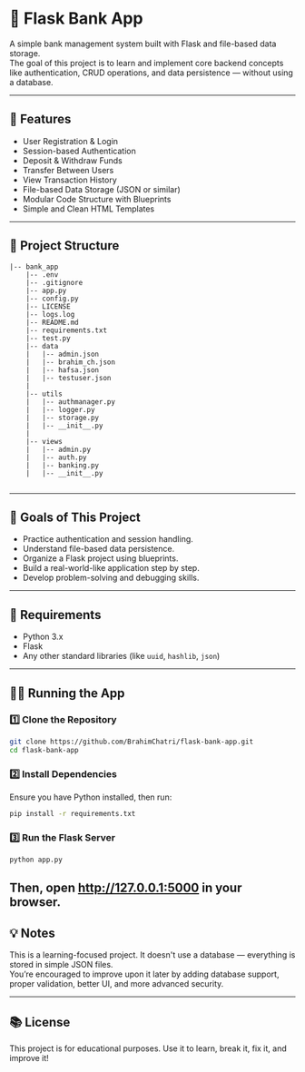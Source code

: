 # 💸 Flask Bank App

A simple bank management system built with Flask and file-based data storage.  
The goal of this project is to learn and implement core backend concepts like authentication, CRUD operations, and data persistence — without using a database.

---

## 🚀 Features

- User Registration & Login
- Session-based Authentication
- Deposit & Withdraw Funds
- Transfer Between Users
- View Transaction History
- File-based Data Storage (JSON or similar)
- Modular Code Structure with Blueprints
- Simple and Clean HTML Templates

---

## 📁 Project Structure

```
|-- bank_app
    |-- .env
    |-- .gitignore
    |-- app.py
    |-- config.py
    |-- LICENSE
    |-- logs.log
    |-- README.md
    |-- requirements.txt
    |-- test.py
    |-- data
    |   |-- admin.json
    |   |-- brahim_ch.json
    |   |-- hafsa.json
    |   |-- testuser.json
    |
    |-- utils
    |   |-- authmanager.py
    |   |-- logger.py
    |   |-- storage.py
    |   |-- __init__.py
    |
    |-- views
    |   |-- admin.py
    |   |-- auth.py
    |   |-- banking.py
    |   |-- __init__.py
    
```

---

## 🧠 Goals of This Project

- Practice authentication and session handling.
- Understand file-based data persistence.
- Organize a Flask project using blueprints.
- Build a real-world-like application step by step.
- Develop problem-solving and debugging skills.

---

## 📌 Requirements

- Python 3.x
- Flask
- Any other standard libraries (like `uuid`, `hashlib`, `json`)

---

## 🏃‍♂️ Running the App

### 1️⃣ Clone the Repository  
```bash
git clone https://github.com/BrahimChatri/flask-bank-app.git
cd flask-bank-app
```

### 2️⃣ Install Dependencies  
Ensure you have Python installed, then run:  
```bash
pip install -r requirements.txt
```

### 3️⃣ Run the Flask Server  
```bash
python app.py
```
Then, open **http://127.0.0.1:5000** in your browser.
---

## 💡 Notes

This is a learning-focused project. It doesn't use a database — everything is stored in simple JSON files.  
You’re encouraged to improve upon it later by adding database support, proper validation, better UI, and more advanced security.

---

## 📚 License

This project is for educational purposes. Use it to learn, break it, fix it, and improve it!
```

